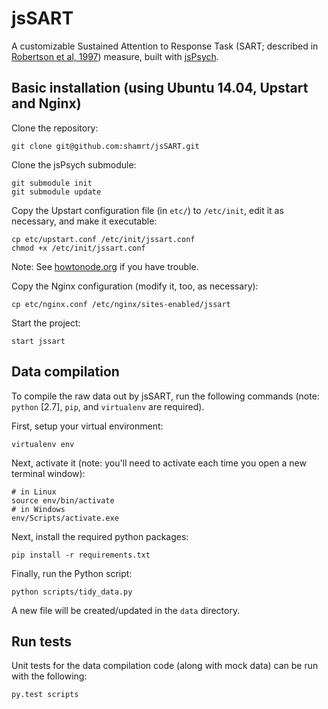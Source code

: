 # jsSART

A customizable Sustained Attention to Response Task (SART; described in [Robertson et al, 1997][1]) measure, built with [jsPsych](https://github.com/jodeleeuw/jsPsych).

[1]: http://www.sciencedirect.com/science/article/pii/S0028393297000158

## Basic installation (using Ubuntu 14.04, Upstart and Nginx)

Clone the repository:

    git clone git@github.com:shamrt/jsSART.git

Clone the jsPsych submodule:

    git submodule init
    git submodule update

Copy the Upstart configuration file (in `etc/`) to `/etc/init`, edit it as necessary, and make it executable:

    cp etc/upstart.conf /etc/init/jssart.conf
    chmod +x /etc/init/jssart.conf

Note: See [howtonode.org](http://howtonode.org/deploying-node-upstart-monit) if you have trouble.


Copy the Nginx configuration (modify it, too, as necessary):

    cp etc/nginx.conf /etc/nginx/sites-enabled/jssart


Start the project:

    start jssart


## Data compilation

To compile the raw data out by jsSART, run the following commands (note: `python` [2.7], `pip`, and `virtualenv` are required).

First, setup your virtual environment:

    virtualenv env

Next, activate it (note: you'll need to activate each time you open a new terminal window):

    # in Linux
    source env/bin/activate
    # in Windows
    env/Scripts/activate.exe

Next, install the required python packages:

    pip install -r requirements.txt

Finally, run the Python script:

    python scripts/tidy_data.py

A new file will be created/updated in the `data` directory.


## Run tests

Unit tests for the data compilation code (along with mock data) can be run with the following:

    py.test scripts
